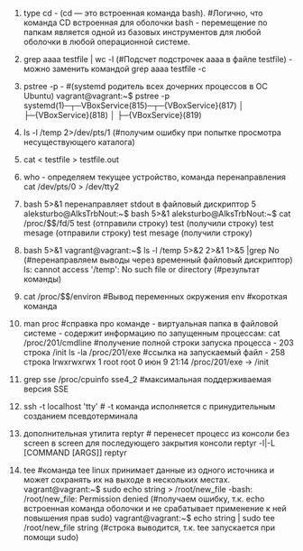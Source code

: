 1. type cd  - (cd — это встроенная команда bash). #Логично, что команда CD встроенная для оболочки bash - перемещение по папкам является одной из базовых инструментов для любой оболочки в любой операционной системе.
2. grep aaaa testfile | wc -l (#Подсчет подстрочек аааа в файле testfile) - можно заменить командой grep aaaa testfile -c
3. pstree -p  - #(systemd родитель всех дочерних процессов в ОС Ubuntu)
    vagrant@vagrant:~$ pstree -p
    systemd(1)─┬─VBoxService(815)─┬─{VBoxService}(817)
               │                  ├─{VBoxService}(818)
               │                  ├─{VBoxService}(819)

4. ls -l /temp 2>/dev/pts/1 (#получим ошибку при попытке просмотра несуществующего каталога)
5. cat < testfile > testfile.out
6. who - определяем текущее устройство, 
    команда перенаправления cat /dev/pts/0 > /dev/tty2
7. bash 5>&1 перенаправляет stdout в файловый дискриптор 5
    aleksturbo@AlksTrbNout:~$ bash 5>&1
    aleksturbo@AlksTrbNout:~$ cat /proc/$$/fd/5
    test                    (отправили строку)
    test                    (получили строку)
    test mesage             (отправили строку)
    test mesage             (получили строку)
8. bash 5>&1 
    vagrant@vagrant:~$ ls -l /temp 5>&2 2>&1 1>&5 |grep No (#перенаправляем выводы через временный файловый дискриптор)
    ls: cannot access '/temp': No such file or directory (#результат команды)
9. cat /proc/$$/environ #Вывод переменных окружения
    env #короткая команда
10. man proc #справка про команде - виртуальная папка в файловой системе - содержит информацию по запущенным процессам:
    cat /proc/201/cmdline  #получение полной строки запуска процесса - 203 строка
        /init
    ls -la /proc/201/exe  #ссылка на запускаемый файл - 258 строка
        lrwxrwxrwx 1 root root 0 июн  9 21:14 /proc/201/exe -> /init 
11. grep sse /proc/cpuinfo
    sse4_2 #максимальная поддерживаемая версия SSE
12. ssh -t localhost 'tty' # -t команда исполняется c принудительным созданием псевдотерминала   
13. дополнительная утилита reptyr # перенесет процесс из консоли без screen в screen для последующего закрытия консоли
    reptyr -l|-L [COMMAND [ARGS]]
    reptyr <PID of running process to attach>
14. tee #команда tee linux принимает данные из одного источника и может сохранять их на выходе в нескольких местах.
    vagrant@vagrant:~$ sudo echo string > /root/new_file
    -bash: /root/new_file: Permission denied
    (#получаем ошибку, т.к. echo встроенная команда оболочки и не срабатывает применение к ней повышения прав sudo)
    vagrant@vagrant:~$ echo string | sudo tee /root/new_file
    string
    (#строка выводится, т.к. tee запускается при помощи sudo)
